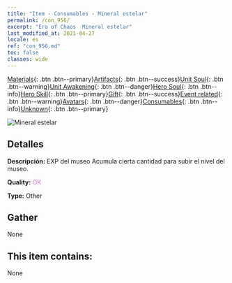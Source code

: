 ```yaml
---
title: "Item - Consumables - Mineral estelar"
permalink: /con_956/
excerpt: "Era of Chaos  Mineral estelar"
last_modified_at: 2021-04-27
locale: es
ref: "con_956.md"
toc: false
classes: wide
---
```

 [Materials](/ItemsES/){: .btn .btn--primary}[Artifacts](/ItemsES/Artifacts/){: .btn .btn--success}[Unit Soul](/ItemsES/UnitSoul/){: .btn .btn--warning}[Unit Awakening](/ItemsES/UnitAwakening/){: .btn .btn--danger}[Hero Soul](/ItemsES/HeroSoul/){: .btn .btn--info}[Hero Skill](/ItemsES/HeroSkill/){: .btn .btn--primary}[Gift](/ItemsES/Gift/){: .btn .btn--success}[Event related](/ItemsES/Events/){: .btn .btn--warning}[Avatars](/ItemsES/Avatars/){: .btn .btn--danger}[Consumables](/ItemsES/Consumables/){: .btn .btn--info}[Unknown](/ItemsES/Unknown/){: .btn .btn--primary}

 ![Mineral estelar](/images/t/i_40051.png)

## Detalles
 **Descripción:** EXP del museo Acumula cierta cantidad para subir el nivel del museo.

 **Quality:** <span style="color: #DA70D6">OK</span>

 **Type:** Other

## Gather

  None

## This item contains:

  None

